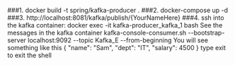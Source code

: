 ###1. docker build -t spring/kafka-producer .
###2. docker-compose up -d
###3. http://localhost:8081/kafka/publish/{YourNameHere}
###4. ssh into the kafka container: docker exec -it kafka-producer_kafka_1 bash
    See the messages in the kafka container
    kafka-console-consumer.sh --bootstrap-server localhost:9092 --topic Kafka_E --from-beginning
    You will see something like this { "name": "Sam", "dept": "IT", "salary": 4500 }
    type exit to exit the shell